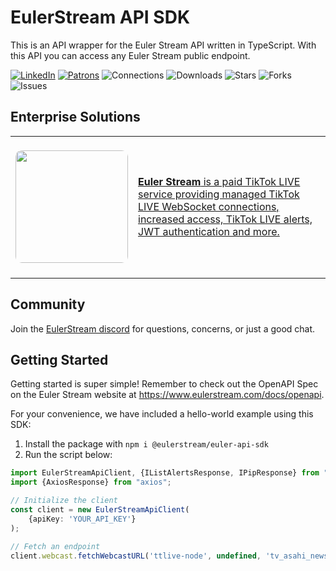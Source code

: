 # EulerStream API SDK

This is an API wrapper for the Euler Stream API written in TypeScript. 
With this API you can access any Euler Stream public endpoint. 

[![LinkedIn](https://img.shields.io/badge/LinkedIn-0077B5?style=for-the-badge&logo=linkedin&logoColor=white&style=flat-square)](https://www.linkedin.com/in/isaackogan/)
[![Patrons](https://www.eulerstream.com/api/pips/patrons?v=002)](https://www.eulerstream.com/)
![Connections](https://tiktok.eulerstream.com/analytics/pips/1)
![Downloads](https://img.shields.io/npm/dy/@eulerstream/euler-api-sdk)
![Stars](https://img.shields.io/github/stars/EulerStream/EulerApiSdk?style=flat&color=0274b5)
![Forks](https://img.shields.io/github/forks/EulerStream/EulerApiSdk?style=flat&color=0274b5)
![Issues](https://img.shields.io/github/issues/EulerStream/EulerApiSdk)


## Enterprise Solutions

<table>
<tr>
    <td><br/><img width="180px" style="border-radius: 10px" src="https://raw.githubusercontent.com/isaackogan/TikTokLive/master/.github/SquareLogo.png"><br/><br/></td>
    <td>
        <a href="https://www.eulerstream.com">
            <strong>Euler Stream</strong> is a paid TikTok LIVE service providing managed TikTok LIVE WebSocket connections, increased access, TikTok LIVE alerts, JWT authentication and more.
        </a>
    </td>
</tr>
</table>


## Community

Join the [EulerStream discord](https://www.eulerstream.com/discord) for questions, concerns, or just a good chat.

## Getting Started

Getting started is super simple! Remember to check out the OpenAPI Spec on the Euler Stream website at https://www.eulerstream.com/docs/openapi. 

For your convenience, we have included a hello-world example using this SDK:

1. Install the package with `npm i @eulerstream/euler-api-sdk`
2. Run the script below:


```ts
import EulerStreamApiClient, {IListAlertsResponse, IPipResponse} from "@eulerstream/euler-api-sdk";
import {AxiosResponse} from "axios";

// Initialize the client
const client = new EulerStreamApiClient(
    {apiKey: 'YOUR_API_KEY'}
);

// Fetch an endpoint
client.webcast.fetchWebcastURL('ttlive-node', undefined, 'tv_asahi_news').then((res: AxiosResponse<any>) => console.log("Got Webcast Fetch:", res.status, "Length:", JSON.stringify(res?.data).length));
```